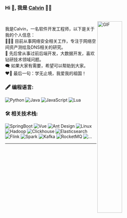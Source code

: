 ### Hi 👋, 我是 [Calvin](https://github.com/chunyuliu106667777) 👨‍💻

<br/>
<img align="right" width="40%" alt="GIF" src="https://media.giphy.com/media/MC6eSuC3yypCU/giphy.gif" />
<p>
我是Calvin，一名软件开发工程师，以下是关于我的个人信息：
<br/>
👨🏽‍💻 目前从事网络安全相关工作，专注于网络空间资产测绘及DNS相关的研究。
<br/>  
💼 先后曾从事过前后端开发，大数据开发，喜欢钻研技术领域问题。
<br/>
🗨 如果大家有需要，希望可以帮助到大家。
<br/>
❤️‍🔥 最后一句：学无止境，我爱我的祖国！
</p>
 
### 🖋 编程语言:
![Python](https://img.shields.io/badge/Python-blue)
![Java](https://img.shields.io/badge/Java-green)
![JavaScript](https://img.shields.io/badge/JavaScript-yellow)
![Lua](https://img.shields.io/badge/Lua-red)

### 🛠️ 相关技术栈:
![SpringBoot](https://img.shields.io/badge/-SpringBoot-black?style=flat-square&logo=SpringBoot)
![Vue](https://img.shields.io/badge/-Vue-black?style=flat-square&logo=Vue)
![Ant Design](https://img.shields.io/badge/-AntDesign-black?style=flat-square&logo=AntDesign)
![Linux](https://img.shields.io/badge/-Linux-black?style=flat-square&logo=Linux)
![Hadoop](https://img.shields.io/badge/-Hadoop-black?style=flat-square&logo=Hadoop)
![Clickhouse](https://img.shields.io/badge/-Clickhouse-black?style=flat-square&logo=Clickhouse)
![Elasticsearch](https://img.shields.io/badge/-Elasticsearch-black?style=flat-square&logo=Elasticsearch)
![Flink](https://img.shields.io/badge/-Flink-black?style=flat-square&logo=Flink)
![Spark](https://img.shields.io/badge/-Spark-black?style=flat-square&logo=Spark)
![Kafka](https://img.shields.io/badge/-Kafka-black?style=flat-square&logo=Kafka)
![RocketMQ](https://img.shields.io/badge/-RocketMQ-black?style=flat-square&logo=RocketMQ)
![...](https://img.shields.io/badge/-...-black?style=flat-square&logo=...)
<hr/>
